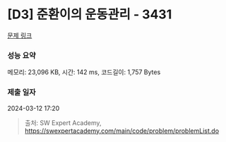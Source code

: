 # [D3] 준환이의 운동관리 - 3431 

[문제 링크](https://swexpertacademy.com/main/code/problem/problemDetail.do?contestProbId=AWE_ZXcqAAMDFAV2) 

### 성능 요약

메모리: 23,096 KB, 시간: 142 ms, 코드길이: 1,757 Bytes

### 제출 일자

2024-03-12 17:20



> 출처: SW Expert Academy, https://swexpertacademy.com/main/code/problem/problemList.do